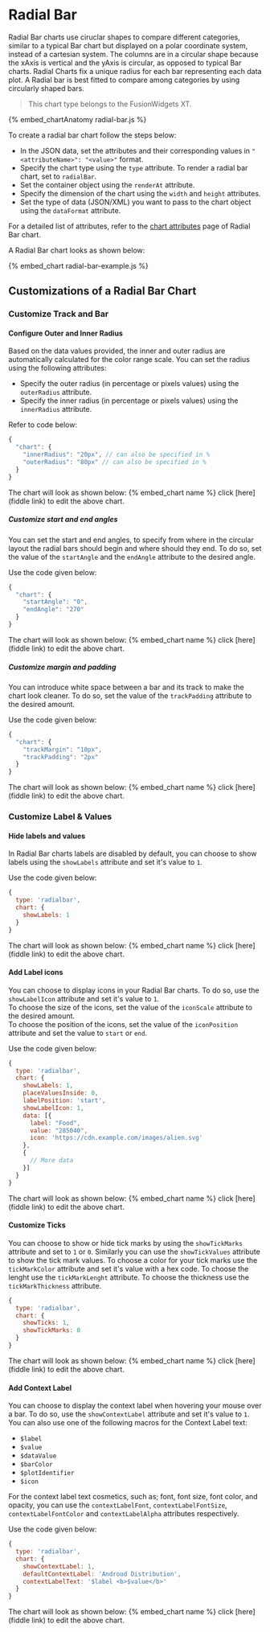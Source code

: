 
# Radial Bar

Radial Bar charts use ciruclar shapes to compare different categories, similar to a typical Bar chart but displayed on a polar coordinate system, instead of a cartesian system. 
The columns are in a circular shape because the xAxis is vertical and the yAxis is circular, as opposed to typical Bar charts. 
Radial Charts fix a unique radius for each bar representing each data plot. A Radial bar is best fitted to compare among categories by using circularly shaped bars.  

> This chart type belongs to the FusionWidgets XT.


{% embed_chartAnatomy radial-bar.js %}

To create a radial bar chart follow the steps below:

 - In the JSON data, set the attributes and their corresponding values in `"<attributeName>": "<value>"` format.
 - Specify the chart type using the `type` attribute. To render a radial bar chart, set to `radialBar`. 
 - Set the container object using the `renderAt` attribute.
 - Specify the dimension of the chart using the `width` and `height` attributes.
 - Set the type of data (JSON/XML) you want to pass to the chart object using the `dataFormat` attribute.

For a detailed list of attributes, refer to the [chart attributes](/chart-attributes?chart=RadialBar) page of Radial Bar chart.

A Radial Bar chart looks as shown below:

{% embed_chart radial-bar-example.js %}
 
## Customizations of a Radial Bar Chart

### Customize Track and Bar

#### Configure Outer and Inner Radius
Based on the data values provided, the inner and outer radius are automatically calculated for the color range scale. You can set the radius using the following attributes:
 - Specify the outer radius (in percentage or pixels values) using the `outerRadius` attribute.
 - Specify the inner radius (in percentage or pixels values) using the `innerRadius` attribute.

Refer to code below:
```javascript
{
  "chart": {
    "innerRadius": "20px", // can also be specified in %
    "outerRadius": "80px" // can also be specified in %
  }
}
```

The chart will look as shown below:
{% embed_chart name %}
click [here](fiddle link) to edit the above chart. 


##### Customize start and end angles
You can set the start and end angles, to specify from where in the circular layout the radial bars should begin and where should they end. To do so, set the value of the `startAngle` and the  `endAngle`  attribute to the desired angle.

Use the code given below:
```javascript
{
  "chart": {
    "startAngle": "0",
    "endAngle": "270"
  }
}
```

The chart will look as shown below:
{% embed_chart name %}
click [here](fiddle link) to edit the above chart. 


##### Customize margin and padding
You can introduce white space between a bar and its track to make the chart look cleaner. To do so, set the value of the `trackPadding` attribute to the desired amount.

Use the code given below:
```javascript
{
  "chart": {
    "trackMargin": "10px",
    "trackPadding": "2px"
  }
}
```

The chart will look as shown below:
{% embed_chart name %}
click [here](fiddle link) to edit the above chart. 

### Customize Label & Values

#### Hide labels and values
In Radial Bar charts labels are disabled by default, you can choose to show labels using the `showLabels` attribute and set it's value to `1`.

Use the code given below:
```javascript
{
  type: 'radialbar',
  chart: {
    showLabels: 1
  }
}
```
The chart will look as shown below:
{% embed_chart name %}
click [here](fiddle link) to edit the above chart. 

#### Add Label icons
You can choose to display icons in your Radial Bar charts. To do so, use the `showLabelIcon` attribute and set it's value to `1`.  
To choose the size of the icons, set the value of  the `iconScale` attribute to the desired amount.  
To choose the position of the icons, set the value of the `iconPosition` attribute and set the value to `start` or `end`. 

Use the code given below:
```javascript
{
  type: 'radialbar',
  chart: {
    showLabels: 1,
    placeValuesInside: 0,
    labelPosition: 'start',
    showLabelIcon: 1,
    data: [{
      label: "Food",
      value: "285040",
      icon: 'https://cdn.example.com/images/alien.svg'
    },
    {
      // More data
    }]
  }
}
```

The chart will look as shown below:
{% embed_chart name %}
click [here](fiddle link) to edit the above chart. 


#### Customize Ticks
You can choose to show or hide tick marks by using the `showTickMarks` attribute and set to `1` or `0`. Similarly you can use the `showTickValues` attribute to show the tick mark values. 
To choose a color for your tick marks use the `tickMarkColor` attribute and set it's value with a hex code.
To choose the lenght use the `tickMarkLenght` attribute.
To choose the thickness use the `tickMarkThickness` attribute.

```javascript
{
  type: 'radialbar',
  chart: {
    showTicks: 1,
    showTickMarks: 0
  }
}
```

The chart will look as shown below:
{% embed_chart name %}
click [here](fiddle link) to edit the above chart. 


#### Add Context Label
You can choose to display the context label when hovering your mouse over a bar. To do so, use the `showContextLabel` attribute and set it's value to `1`. 
You can also use one of the following macros for the Context Label text:
 - `$label`
 - `$value`
 - `$dataValue`
 - `$barColor`
 - `$plotIdentifier`
 - `$icon`

For the context label text cosmetics,  such as; font, font size, font color, and opacity, you can use the `contextLabelFont`, `contextLabelFontSize`, `contextLabelFontColor` and `contextLabelAlpha` attributes respectively.

Use the code given below:
```javascript
{
  type: 'radialbar',
  chart: {
    showContextLabel: 1,
    defaultContextLabel: 'Androud Distribution',
    contextLabelText: '$label <b>$value</b>'
  }
}
```

The chart will look as shown below:
{% embed_chart name %}
click [here](fiddle link) to edit the above chart. 
